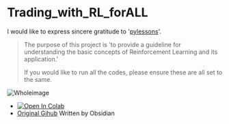 # Trading_with_RL_forALL

I would like to express sincere gratitude to '[pylessons](https://pylessons.com/RL-BTC-BOT-backbone)'.

>The purpose of this project is 'to provide a guideline for understanding the basic concepts of Reinforcement Learning and its application.'
>
>If you would like to run all the codes, please ensure these are all set to the same.

![Wholeimage]()

- [![Open In Colab](https://colab.research.google.com/assets/colab-badge.svg)](https://colab.research.google.com/drive/1j0KudLu2bKSdPSdCrqFr9ycncw9CIbEc?usp=sharing)
- [Original Gihub](https://github.com/pythonlessons/RL-Bitcoin-trading-bot) Written by Obsidian
